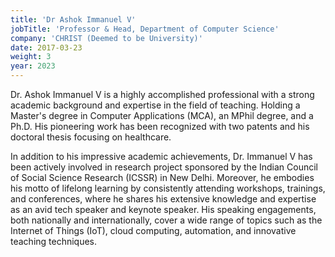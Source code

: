 ```yaml
---
title: 'Dr Ashok Immanuel V'
jobTitle: 'Professor & Head, Department of Computer Science'
company: 'CHRIST (Deemed to be University)'
date: 2017-03-23
weight: 3
year: 2023
---
```

Dr. Ashok Immanuel V is a highly accomplished professional with a strong academic background and expertise in the field of teaching. Holding a Master's degree in Computer Applications (MCA), an MPhil degree, and a Ph.D.  His pioneering work has been recognized with two patents and his doctoral thesis focusing on healthcare.

In addition to his impressive academic achievements, Dr. Immanuel V has been actively involved in research project sponsored by the Indian Council of Social Science Research (ICSSR) in New Delhi. Moreover, he embodies his motto of lifelong learning by consistently attending workshops, trainings, and conferences, where he shares his extensive knowledge and expertise as an avid tech speaker and keynote speaker. His speaking engagements, both nationally and internationally, cover a wide range of topics such as the Internet of Things (IoT), cloud computing, automation, and innovative teaching techniques.
